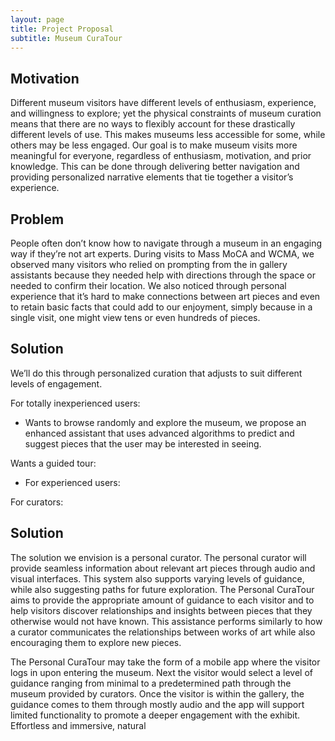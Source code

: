 ```yaml
---
layout: page
title: Project Proposal
subtitle: Museum CuraTour
---
```


## Motivation

Different museum visitors have different levels of enthusiasm, experience, and willingness to explore; yet the physical constraints of museum curation means that there are no ways to flexibly account for these drastically different levels of use. This makes museums less accessible for some, while others may be less engaged.  Our goal is to make museum visits more meaningful for everyone, regardless of enthusiasm, motivation, and prior knowledge. This can be done through delivering better navigation and providing personalized narrative elements that tie together a visitor’s experience.

## Problem

People often don’t know how to navigate through a museum in an engaging way if they’re not art experts. During visits to Mass MoCA and WCMA, we observed many visitors who relied on prompting from the in gallery assistants because they needed help with directions through the space or needed to confirm their location. We also noticed through personal experience that it’s hard to make connections between art pieces and even to retain basic facts that could add to our enjoyment, simply because in a single visit, one might view tens or even hundreds of pieces.  


## Solution

We’ll do this through personalized curation that adjusts to suit different levels of engagement.  

For totally inexperienced users:

- Wants to browse randomly and explore the museum, we propose an enhanced assistant that uses advanced algorithms to predict and suggest pieces that the user may be interested in seeing.  

Wants a guided tour:

- For experienced users:
	
	

For curators:

## Solution

The solution we envision is a personal curator. The personal curator will provide seamless information about relevant art pieces through audio and visual interfaces. This system also supports varying levels of guidance, while also suggesting paths for future exploration. The Personal CuraTour aims to provide the appropriate amount of guidance to each visitor and to help visitors discover relationships and insights between pieces that they otherwise would not have known. This assistance performs similarly to how a curator communicates the relationships between works of art while also encouraging them to explore new pieces.  

The Personal CuraTour may take the form of a mobile app where the visitor logs in upon entering the museum. Next the visitor would select a level of guidance ranging from minimal to a predetermined path through the museum provided by curators. Once the visitor is within the gallery, the guidance comes to them through mostly audio and the app will support limited functionality to promote a deeper engagement with the exhibit. 
Effortless and immersive, natural

